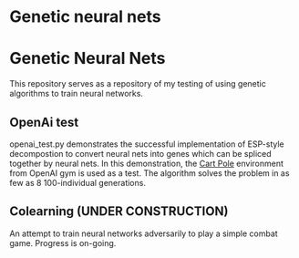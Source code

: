 # Genetic neural nets

Genetic Neural Nets
====
This repository serves as a repository of my testing of using genetic algorithms to train neural networks.

OpenAi test
----
openai_test.py demonstrates the successful implementation of ESP-style decompostion to convert neural nets into genes which can be spliced together by neural nets. In this demonstration, the [Cart Pole](https://gym.openai.com/envs/CartPole-v0) environment from OpenAI gym  is used as a test. The algorithm solves the problem in as few as 8 100-individual generations.

Colearning (UNDER CONSTRUCTION)
----
An attempt to train neural networks adversarily to play a simple combat game. Progress is on-going.

